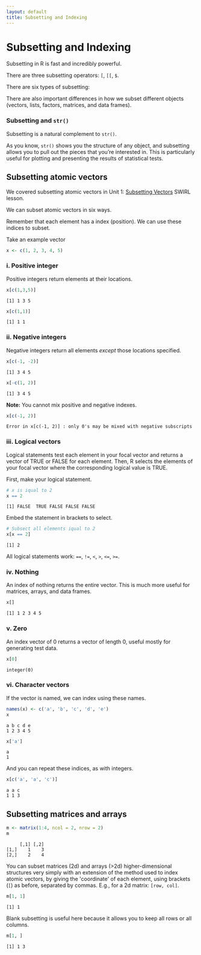 ```yaml
---
layout: default
title: Subsetting and Indexing
---
```


# Subsetting and Indexing

Subsetting in R is fast and incredibly powerful.

There are three subsetting operators: `[`, `[[`, `$`.

There are six types of subsetting: 

There are also important differences in how we subset different objects (vectors, lists, factors, matrices, and data frames).


### Subsetting and `str()`

Subsetting is a natural complement to `str()`. 

As you know, `str()` shows you the structure of any object, and subsetting allows you to 
pull out the pieces that you’re interested in. 
This is particularly useful for plotting and presenting the results of statistical tests.


## Subsetting atomic vectors

We covered subsetting atomic vectors in Unit 1: [Subsetting Vectors](http://www.intro2r.info/unit1/swirl/subsetting_vectors) SWIRL lesson. 

We can subset atomic vectors in six ways.

Remember that each element has a index (position). We can use these indices to subset.

Take an example vector
```r
x <- c(1, 2, 3, 4, 5)
```

### i. Positive integer

Positive integers return elements at their locations.
```r
x[c(1,3,5)]
```
```
[1] 1 3 5
```

```r
x[c(1,1)]
```
```
[1] 1 1
```


### ii. Negative integers 

Negative integers return all elements *except* those locations specified.
```r
x[c(-1, -2)]
```
```
[1] 3 4 5
```

```r
x[-c(1, 2)]
```
```
[1] 3 4 5
```

**Note:** You cannot mix positive and negative indexes.
```r
x[c(-1, 2)]
```
```
Error in x[c(-1, 2)] : only 0's may be mixed with negative subscripts
```

### iii. Logical vectors
Logical statements test each element in your focal vector and returns a vector of TRUE or FALSE for each element.
Then, R selects the elements of your focal vector where the corresponding logical value is TRUE. 

First, make your logical statement.
```r
# x is iqual to 2
x == 2
```
```
[1] FALSE  TRUE FALSE FALSE FALSE
```

Embed the statement in brackets to select.
```r
# Subsect all elements iqual to 2
x[x == 2]
```
```
[1] 2
```

All logical statements work: ` == `, ` != `, ` < `, ` > `, ` <= `, ` >= `.


### iv. Nothing

An index of nothing returns the entire vector. This is much more useful for matrices, arrays, and data frames.
```r
x[]
```
```
[1] 1 2 3 4 5
```


### v. Zero
An index vector of 0 returns a vector of length 0, useful mostly for generating test data.
```r
x[0]
```
```
integer(0)
```

### vi. Character vectors
If the vector is named, we can index using these names.
```r
names(x) <- c('a', 'b', 'c', 'd', 'e')
x
```
```
a b c d e 
1 2 3 4 5 
```

```r
x['a']
```
```
a 
1
```

And you can repeat these indices, as with integers.
```r
x[c('a', 'a', 'c')]
```
```
a a c 
1 1 3 
```

## Subsetting matrices and arrays

```r
m <- matrix(1:4, ncol = 2, nrow = 2)
m
```
```
     [,1] [,2]
[1,]    1    3
[2,]    2    4
```

You can subset matrices (2d) and arrays (>2d) higher-dimensional structures very simply with an extension of the method
used to index atomic vectors, by giving the 'coordinate' of each element, using brackets (`[`) as before, separated by commas.
E.g., for a 2d matrix: ` [row, col] `.

```r
m[1, 1]
```
```
[1] 1
```


Blank subsetting is useful here because it allows you to keep all rows or all columns.
```r
m[1, ]
```
```
[1] 1 3
```








